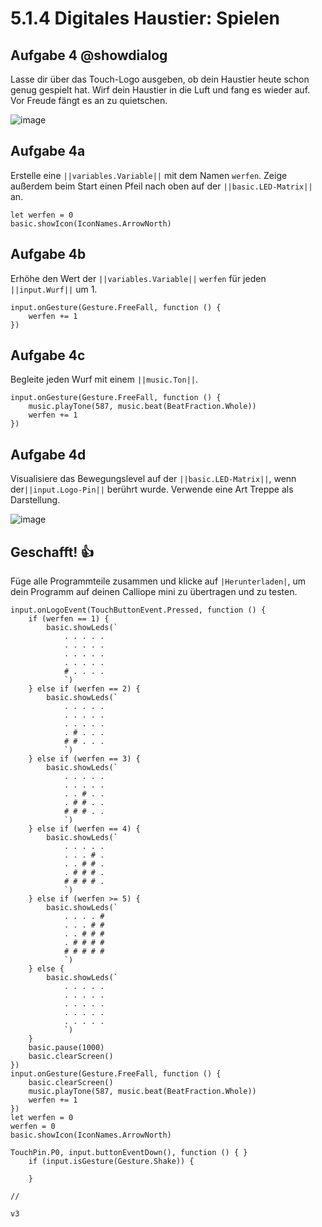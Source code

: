 # 5.1.4 Digitales Haustier: Spielen

## Aufgabe 4 @showdialog
Lasse dir über das Touch-Logo ausgeben, ob dein Haustier heute schon genug gespielt hat. Wirf dein Haustier in die Luft und fang es wieder auf. Vor Freude fängt es an zu quietschen.

![image](https://github.com/calliope-edu/arbeitsheft2tutorials/blob/master/static/images/haustier-freierfall.jpg)

## Aufgabe 4a

Erstelle eine ``||variables.Variable||`` mit dem Namen ``werfen``. 
Zeige außerdem beim Start einen Pfeil nach oben auf der ``||basic.LED-Matrix||`` an.

```blocks
let werfen = 0
basic.showIcon(IconNames.ArrowNorth)
```

## Aufgabe 4b

Erhöhe den Wert der ``||variables.Variable||`` ``werfen`` für jeden
``||input.Wurf||`` um 1.

```blocks
input.onGesture(Gesture.FreeFall, function () {
    werfen += 1
})
```

## Aufgabe 4c

Begleite jeden Wurf mit einem ``||music.Ton||``.

```blocks
input.onGesture(Gesture.FreeFall, function () {
    music.playTone(587, music.beat(BeatFraction.Whole))
    werfen += 1
})
```

## Aufgabe 4d

Visualisiere das Bewegungslevel auf der ``||basic.LED-Matrix||``, wenn der``||input.Logo-Pin||`` berührt wurde. Verwende eine Art Treppe als Darstellung.

![image](https://github.com/calliope-edu/arbeitsheft2tutorials/blob/master/static/images/haustier-ledmatrix.jpg)

## Geschafft! 👍

Füge alle Programmteile zusammen und klicke auf ``|Herunterladen|``, um dein Programm auf deinen Calliope mini zu übertragen und zu testen.

```blocks
input.onLogoEvent(TouchButtonEvent.Pressed, function () {
    if (werfen == 1) {
        basic.showLeds(`
            . . . . .
            . . . . .
            . . . . .
            . . . . .
            # . . . .
            `)
    } else if (werfen == 2) {
        basic.showLeds(`
            . . . . .
            . . . . .
            . . . . .
            . # . . .
            # # . . .
            `)
    } else if (werfen == 3) {
        basic.showLeds(`
            . . . . .
            . . . . .
            . . # . .
            . # # . .
            # # # . .
            `)
    } else if (werfen == 4) {
        basic.showLeds(`
            . . . . .
            . . . # .
            . . # # .
            . # # # .
            # # # # .
            `)
    } else if (werfen >= 5) {
        basic.showLeds(`
            . . . . #
            . . . # #
            . . # # #
            . # # # #
            # # # # #
            `)
    } else {
        basic.showLeds(`
            . . . . .
            . . . . .
            . . . . .
            . . . . .
            . . . . .
            `)
    }
    basic.pause(1000)
    basic.clearScreen()
})
input.onGesture(Gesture.FreeFall, function () {
    basic.clearScreen()
    music.playTone(587, music.beat(BeatFraction.Whole))
    werfen += 1
})
let werfen = 0
werfen = 0
basic.showIcon(IconNames.ArrowNorth)

```

```ghost
TouchPin.P0, input.buttonEventDown(), function () { }
    if (input.isGesture(Gesture.Shake)) {
    	
    }
```


```template
//
```

```package
v3
```